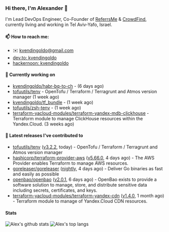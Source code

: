 ### Hi there, I'm Alexander 👋

I'm Lead DevOps Engineer, Co-Founder of [ReferrsMe](https://referrs.me/) & [CrowdFind](https://crowdfind.ai/), currently living and working in Tel Aviv-Yafo, Israel.

#### 📫 How to reach me:

- ✉️ kvendingoldo@gmail.com
- [dev.to: kvendingoldo](https://dev.to/kvendingoldo)
- [hackernoon: kvendingoldo](https://hackernoon.com/u/kvendingoldo)

#### 👷 Currently working on


- [kvendingoldo/habr-bq-to-ch](https://github.com/kvendingoldo/habr-bq-to-ch) -  (6 days ago)
- [tofuutils/tenv](https://github.com/tofuutils/tenv) - OpenTofu / Terraform / Terragrunt and Atmos version manager (1 week ago)
- [kvendingoldo/tf_bundle](https://github.com/kvendingoldo/tf_bundle) -  (1 week ago)
- [tofuutils/zsh-tenv](https://github.com/tofuutils/zsh-tenv) -  (1 week ago)
- [terraform-yacloud-modules/terraform-yandex-mdb-clickhouse](https://github.com/terraform-yacloud-modules/terraform-yandex-mdb-clickhouse) - Terraform module to manage ClickHouse resources within the Yandex.Cloud. (3 weeks ago)

#### 🔭 Latest releases I've contributed to

- [tofuutils/tenv](https://github.com/tofuutils/tenv) ([v3.2.2](https://github.com/tofuutils/tenv/releases/tag/v3.2.2), today) - OpenTofu / Terraform / Terragrunt and Atmos version manager
- [hashicorp/terraform-provider-aws](https://github.com/hashicorp/terraform-provider-aws) ([v5.66.0](https://github.com/hashicorp/terraform-provider-aws/releases/tag/v5.66.0), 4 days ago) - The AWS Provider enables Terraform to manage AWS resources.
- [goreleaser/goreleaser](https://github.com/goreleaser/goreleaser) ([nightly](https://github.com/goreleaser/goreleaser/releases/tag/nightly), 4 days ago) - Deliver Go binaries as fast and easily as possible
- [openbao/openbao](https://github.com/openbao/openbao) ([v2.0.1](https://github.com/openbao/openbao/releases/tag/v2.0.1), 6 days ago) - OpenBao exists to provide a software solution to manage, store, and distribute sensitive data including secrets, certificates, and keys.
- [terraform-yacloud-modules/terraform-yandex-cdn](https://github.com/terraform-yacloud-modules/terraform-yandex-cdn) ([v1.4.0](https://github.com/terraform-yacloud-modules/terraform-yandex-cdn/releases/tag/v1.4.0), 1 month ago) - Terraform module to manage of Yandex.Cloud CDN resources.

#### Stats

![Alex's github stats](https://github-readme-stats.vercel.app/api?username=kvendingoldo&show_icons=true&theme=default&disable_animations=true&count_private=true&hide_rank=true&include_all_commits=true&custom_title=GitHub%20Stats&line_height=20)
![Alex's top langs](https://github-readme-stats.vercel.app/api/top-langs/?username=kvendingoldo&hide=tex,html,hcl,css,jupyter%20notebook&layout=compact)

